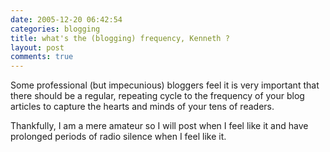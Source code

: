 ```yaml
---
date: 2005-12-20 06:42:54
categories: blogging
title: what's the (blogging) frequency, Kenneth ?
layout: post
comments: true
---
```

Some professional (but impecunious) bloggers feel it is very important
that there should be a regular, repeating cycle to the frequency of your
blog articles to capture the hearts and minds of your tens of readers.

Thankfully, I am a mere amateur so I will post when I feel like it and
have prolonged periods of radio silence when I feel like it.
